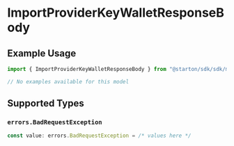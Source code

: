# ImportProviderKeyWalletResponseBody

## Example Usage

```typescript
import { ImportProviderKeyWalletResponseBody } from "@starton/sdk/sdk/models/errors";

// No examples available for this model
```

## Supported Types

### `errors.BadRequestException`

```typescript
const value: errors.BadRequestException = /* values here */
```


